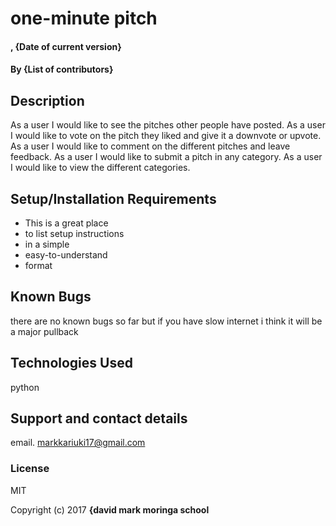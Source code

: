 # one-minute pitch

#### , {Date of current version}

#### By **{List of contributors}**

## Description
As a user I would like to see the pitches other people have posted.
As a user I would like to vote on the pitch they liked and give it a downvote or upvote.
As a user I would like to comment on the different pitches and leave feedback.
As a user I would like to submit a pitch in any category.
As a user I would like to view the different categories.



## Setup/Installation Requirements

* This is a great place
* to list setup instructions
* in a simple
* easy-to-understand
* format


## Known Bugs

there are no known bugs so far but if you have slow internet i think it will be a major pullback
## Technologies Used

python

## Support and contact details

email. markkariuki17@gmail.com
### License

MIT

Copyright (c) 2017 **{david mark  moringa school**
